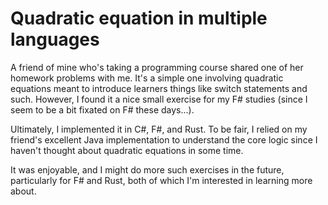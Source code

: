 # Quadratic equation in multiple languages

A friend of mine who's taking a programming course shared one of her homework problems with me. It's a simple one involving quadratic equations meant to introduce learners things like switch statements and such. However, I found it a nice small exercise for my F# studies (since I seem to be a bit fixated on F# these days...).

Ultimately, I implemented it in C#, F#, and Rust. To be fair, I relied on my friend's excellent Java implementation to understand the core logic since I haven't thought about quadratic equations in some time.

<script src="https://gist.github.com/codeconscious/87ec321471b9c047792091a961b0fe91.js"></script>

It was enjoyable, and I might do more such exercises in the future, particularly for F# and Rust, both of which I'm interested in learning more about.
